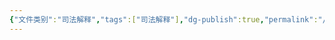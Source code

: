```yaml
---
{"文件类别":"司法解释","tags":["司法解释"],"dg-publish":true,"permalink":"/运行杂/模板/司法解释模板/","dgPassFrontmatter":true,"noteIcon":"","created":"2024-07-16T09:06:16.282+08:00","updated":"2024-09-11T12:40:17.771+08:00"}
---
```



